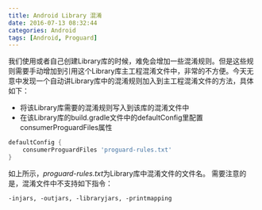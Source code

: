 ```yaml
---
title: Android Library 混淆
date: 2016-07-13 08:32:44
categories: Android
tags: [Android, Proguard]
---
```

我们使用或者自己创建Library库的时候，难免会增加一些混淆规则。但是这些规则需要手动增加到引用这个Library库主工程混淆文件中，非常的不方便。今天无意中发现一个自动讲Library库中的混淆规则加入到主工程混淆文件的方法，具体如下：
<!--more-->
* 将该Library库需要的混淆规则写入到该库的混淆文件中
* 在该Library库的build.gradle文件中的defaultConfig里配置consumerProguardFiles属性

```gradle
defaultConfig {
    consumerProguardFiles 'proguard-rules.txt'
}
```
如上所示，*proguard-rules.txt*为Library库中混淆文件的文件名。
需要注意的是，混淆文件中不支持如下指令：
```
-injars, -outjars, -libraryjars, -printmapping
```